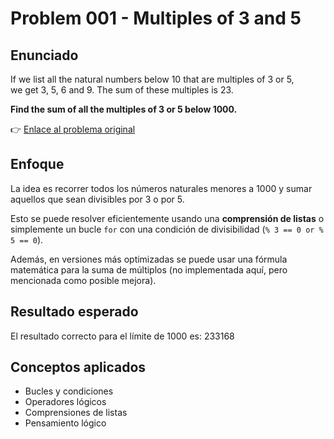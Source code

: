# Problem 001 - Multiples of 3 and 5

## Enunciado

If we list all the natural numbers below 10 that are multiples of 3 or 5,  
we get 3, 5, 6 and 9. The sum of these multiples is 23.

**Find the sum of all the multiples of 3 or 5 below 1000.**

👉 [Enlace al problema original](https://projecteuler.net/problem=1)

## Enfoque

La idea es recorrer todos los números naturales menores a 1000 y sumar aquellos que sean divisibles por 3 o por 5.

Esto se puede resolver eficientemente usando una **comprensión de listas** o simplemente un bucle `for` con una condición de divisibilidad (`% 3 == 0 or % 5 == 0`).

Además, en versiones más optimizadas se puede usar una fórmula matemática para la suma de múltiplos (no implementada aquí, pero mencionada como posible mejora).

## Resultado esperado

El resultado correcto para el límite de 1000 es:
233168

## Conceptos aplicados

- Bucles y condiciones
- Operadores lógicos
- Comprensiones de listas
- Pensamiento lógico
